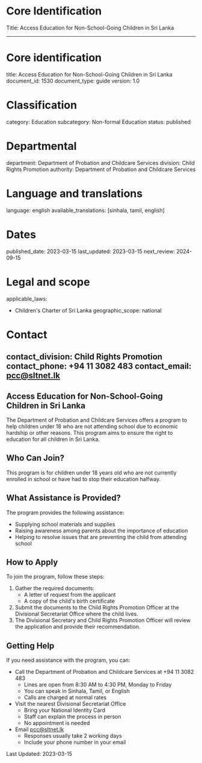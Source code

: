 # Core Identification
Title: Access Education for Non-School-Going Children in Sri Lanka

---
# Core identification
title: Access Education for Non-School-Going Children in Sri Lanka
document_id: 1530
document_type: guide
version: 1.0

# Classification
category: Education
subcategory: Non-formal Education
status: published

# Departmental
department: Department of Probation and Childcare Services
division: Child Rights Promotion
authority: Department of Probation and Childcare Services

# Language and translations
language: english
available_translations: [sinhala, tamil, english]

# Dates
published_date: 2023-03-15
last_updated: 2023-03-15
next_review: 2024-09-15

# Legal and scope
applicable_laws:
  - Children's Charter of Sri Lanka
geographic_scope: national

# Contact
contact_division: Child Rights Promotion
contact_phone: +94 11 3082 483
contact_email: pcc@sltnet.lk
---

## Access Education for Non-School-Going Children in Sri Lanka

The Department of Probation and Childcare Services offers a program to help children under 18 who are not attending school due to economic hardship or other reasons. This program aims to ensure the right to education for all children in Sri Lanka.

## Who Can Join?

This program is for children under 18 years old who are not currently enrolled in school or have had to stop their education halfway.

## What Assistance is Provided?

The program provides the following assistance:

- Supplying school materials and supplies
- Raising awareness among parents about the importance of education
- Helping to resolve issues that are preventing the child from attending school

## How to Apply

To join the program, follow these steps:

1. Gather the required documents:
   - A letter of request from the applicant
   - A copy of the child's birth certificate
2. Submit the documents to the Child Rights Promotion Officer at the Divisional Secretariat Office where the child lives.
3. The Divisional Secretary and Child Rights Promotion Officer will review the application and provide their recommendation.

## Getting Help

If you need assistance with the program, you can:

- Call the Department of Probation and Childcare Services at +94 11 3082 483
  - Lines are open from 8:30 AM to 4:30 PM, Monday to Friday
  - You can speak in Sinhala, Tamil, or English
  - Calls are charged at normal rates
- Visit the nearest Divisional Secretariat Office
  - Bring your National Identity Card
  - Staff can explain the process in person
  - No appointment is needed
- Email pcc@sltnet.lk
  - Responses usually take 2 working days
  - Include your phone number in your email

Last Updated: 2023-03-15